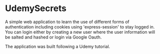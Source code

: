 # UdemySecrets
A simple web application to learn the use of different forms of authentication including cookies using 'express-session' to stay logged in.
You can login either by creating a new user where the user information will be salted and hashed or login via Google Oauth.

The application was built following a Udemy tutorial.

